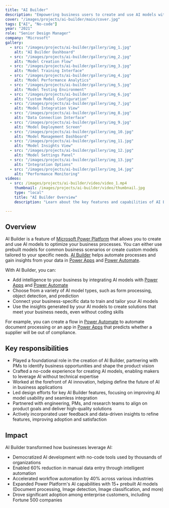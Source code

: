 ```yaml
---
title: "AI Builder"
description: "Empowering business users to create and use AI models without code"
cover: "/images/projects/ai-builder/main/cover.jpg"
tags: ["AI", "No-code"]
year: "2021"
role: "Senior Design Manager"
company: "Microsoft"
gallery:
  - src: "/images/projects/ai-builder/gallery/img_1.jpg"
    alt: "AI Builder Dashboard"
  - src: "/images/projects/ai-builder/gallery/img_2.jpg"
    alt: "Model Creation Flow"
  - src: "/images/projects/ai-builder/gallery/img_3.jpg"
    alt: "Model Training Interface"
  - src: "/images/projects/ai-builder/gallery/img_4.jpg"
    alt: "Model Performance Analytics"
  - src: "/images/projects/ai-builder/gallery/img_5.jpg"
    alt: "Model Testing Environment"
  - src: "/images/projects/ai-builder/gallery/img_6.jpg"
    alt: "Custom Model Configuration"
  - src: "/images/projects/ai-builder/gallery/img_7.jpg"
    alt: "Model Integration View"
  - src: "/images/projects/ai-builder/gallery/img_8.jpg"
    alt: "Data Connection Interface"
  - src: "/images/projects/ai-builder/gallery/img_9.jpg"
    alt: "Model Deployment Screen"
  - src: "/images/projects/ai-builder/gallery/img_10.jpg"
    alt: "Model Management Dashboard"
  - src: "/images/projects/ai-builder/gallery/img_11.jpg"
    alt: "Model Insights View"
  - src: "/images/projects/ai-builder/gallery/img_12.jpg"
    alt: "Model Settings Panel"
  - src: "/images/projects/ai-builder/gallery/img_13.jpg"
    alt: "Integration Options"
  - src: "/images/projects/ai-builder/gallery/img_14.jpg"
    alt: "Performance Monitoring"
videos:
  - src: /images/projects/ai-builder/video/video_1.mp4
    thumbnail: /images/projects/ai-builder/video/thumbnail.jpg
    type: "local"
    title: "AI Builder Overview"
    description: "Learn about the key features and capabilities of AI Builder"

---
```


## Overview

AI Builder is a feature of [Microsoft Power Platform](https://powerplatform.microsoft.com/) that allows you to create and use AI models to optimize your business processes. You can either use prebuilt models for common business scenarios or create custom models tailored to your specific needs. [AI Builder](https://learn.microsoft.com/en-us/ai-builder/overview) helps automate processes and gain insights from your data in [Power Apps](https://powerapps.microsoft.com/) and [Power Automate](https://powerautomate.microsoft.com/).

With AI Builder, you can:

- Add intelligence to your business by integrating AI models with [Power Apps](https://powerapps.microsoft.com/) and [Power Automate](https://powerautomate.microsoft.com/)
- Choose from a variety of AI model types, such as form processing, object detection, and prediction
- Connect your business-specific data to train and tailor your AI models
- Use the insights generated by your AI models to create solutions that meet your business needs, even without coding skills

For example, you can create a flow in [Power Automate](https://powerautomate.microsoft.com/) to automate document processing or an app in [Power Apps](https://powerapps.microsoft.com/) that predicts whether a supplier will be out of compliance.

## Key responsibilities

- Played a foundational role in the creation of AI Builder, partnering with PMs to identify business opportunities and shape the product vision
- Crafted a no-code experience for creating AI models, enabling makers to leverage AI without technical expertise
- Worked at the forefront of AI innovation, helping define the future of AI in business applications
- Led design efforts for key AI Builder features, focusing on improving AI model usability and seamless integration
- Partnered with engineering, PMs, and research teams to align on product goals and deliver high-quality solutions
- Actively incorporated user feedback and data-driven insights to refine features, improving adoption and satisfaction

## Impact

AI Builder transformed how businesses leverage AI:
- Democratized AI development with no-code tools used by thousands of organizations
- Enabled 60% reduction in manual data entry through intelligent automation
- Accelerated workflow automation by 40% across various industries
- Expanded Power Platform's AI capabilities with 15+ prebuilt AI models (Document processing, Image detection, Image classification, and more)
- Drove significant adoption among enterprise customers, including Fortune 500 companies
